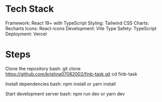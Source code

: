 # Tech Stack

Framework: React 19+ with TypeScript
Styling: Tailwind CSS
Charts: Recharts
Icons: React-icons
Development: Vite
Type Safety: TypeScript
Deployment: Vercel


# Steps

Clone the repository
bash: git clone https://github.com/krishna07082002/finb-task.git
cd finb-task

Install dependencies
bash: npm install
 or
yarn install

Start development server
bash: npm run dev
 or
yarn dev




